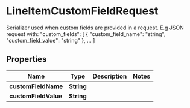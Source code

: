 

# LineItemCustomFieldRequest

Serializer used when custom fields are provided in a request. E.g JSON request with: \"custom_fields\": [     {     \"custom_field_name\": \"string\",     \"custom_field_value\": \"string\"     },     ... ]

## Properties

| Name | Type | Description | Notes |
|------------ | ------------- | ------------- | -------------|
|**customFieldName** | **String** |  |  |
|**customFieldValue** | **String** |  |  |



